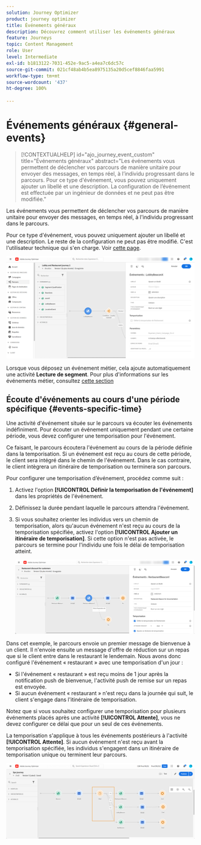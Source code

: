 ```yaml
---
solution: Journey Optimizer
product: journey optimizer
title: Événements généraux
description: Découvrez comment utiliser les événements généraux
feature: Journeys
topic: Content Management
role: User
level: Intermediate
exl-id: b1813122-7031-452e-9ac5-a4ea7c6dc57c
source-git-commit: 021cf48ab4b5ea8975135a20d5cef8846faa5991
workflow-type: tm+mt
source-wordcount: '437'
ht-degree: 100%

---
```


# Événements généraux {#general-events}

>[!CONTEXTUALHELP]
>id="ajo_journey_event_custom"
>title="Événements généraux"
>abstract="Les événements vous permettent de déclencher vos parcours de manière unitaire pour envoyer des messages, en temps réel, à l’individu progressant dans le parcours. Pour ce type d&#39;événement, vous pouvez uniquement ajouter un libellé et une description. La configuration de l’événement est effectuée par un ingénieur de données et ne peut pas être modifiée."

Les événements vous permettent de déclencher vos parcours de manière unitaire pour envoyer des messages, en temps réel, à l&#39;individu progressant dans le parcours.

Pour ce type d&#39;événement, vous pouvez uniquement ajouter un libellé et une description. Le reste de la configuration ne peut pas être modifié. C&#39;est l&#39;utilisateur technique qui s&#39;en charge. Voir [cette page](../event/about-events.md).

![](assets/general-events.png)

Lorsque vous déposez un événement métier, cela ajoute automatiquement une activité **Lecture de segment**. Pour plus d&#39;informations sur les événements métier, consultez [cette section](../event/about-events.md)

## Écoute d&#39;événements au cours d&#39;une période spécifique {#events-specific-time}

Une activité d&#39;événement située sur le parcours va écouter les événements indéfiniment. Pour écouter un événement uniquement pendant une certaine période, vous devez configurer une temporisation pour l&#39;événement.

Ce faisant, le parcours écoutera l&#39;événement au cours de la période définie dans la temporisation. Si un événement est reçu au cours de cette période, le client sera intégré dans le chemin de l&#39;événement. Dans le cas contraire, le client intègrera un itinéraire de temporisation ou terminera son parcours.

Pour configurer une temporisation d’événement, procédez comme suit :

1. Activez l&#39;option **[!UICONTROL Définir la temporisation de l&#39;événement]** dans les propriétés de l&#39;événement.

1. Définissez la durée pendant laquelle le parcours attendra l&#39;événement.

1. Si vous souhaitez orienter les individus vers un chemin de temporisation, alors qu&#39;aucun événement n&#39;est reçu au cours de la temporisation spécifiée, activez l&#39;option **[!UICONTROL Ajouter un itinéraire de temporisation]**. Si cette option n&#39;est pas activée, le parcours se termine pour l&#39;individu une fois le délai de temporisation atteint.

   ![](assets/event-timeout.png)

Dans cet exemple, le parcours envoie un premier message de bienvenue à un client. Il n&#39;envoie ensuite un message d&#39;offre de réduction sur un repas que si le client entre dans le restaurant le lendemain. Nous avons donc configuré l&#39;événement « restaurant » avec une temporisation d&#39;un jour :

* Si l&#39;événement « restaurant » est reçu moins de 1 jour après la notification push de bienvenue, l&#39;activité push de remise sur un repas est envoyée.
* Si aucun événement « restaurant » n&#39;est reçu dans la journée qui suit, le client s&#39;engage dans l&#39;itinéraire de temporisation.

Notez que si vous souhaitez configurer une temporisation pour plusieurs événements placés après une activité **[!UICONTROL Attente]**, vous ne devez configurer ce délai que pour un seul de ces événements.

La temporisation s&#39;applique à tous les événements postérieurs à l&#39;activité **[!UICONTROL Attente]**. Si aucun événement n&#39;est reçu avant la temporisation spécifiée, les individus s&#39;engagent dans un itinéraire de temporisation unique ou terminent leur parcours.

![](assets/event-timeout-group.png)
